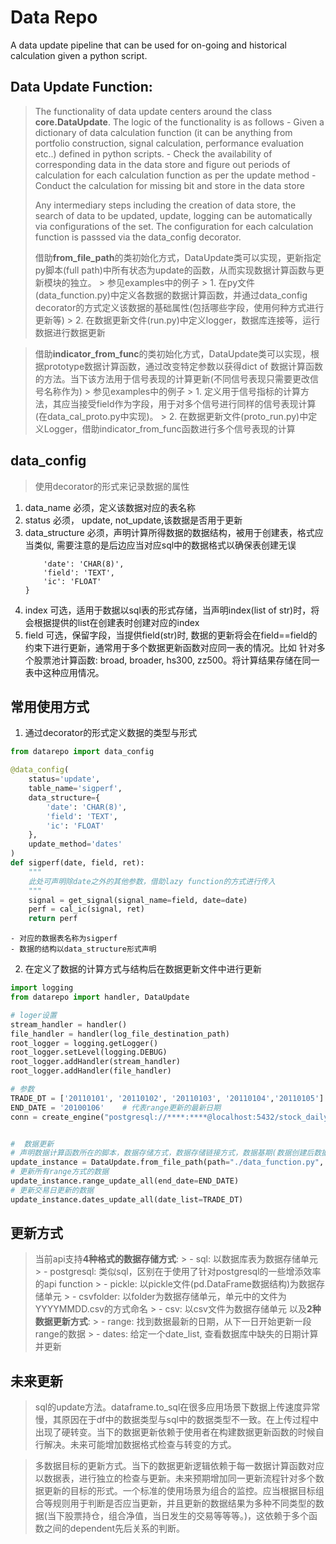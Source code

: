 # Data Repo

A data update pipeline that can be used for on-going and historical calculation given a python script.

## Data Update Function:
> The functionality of data update centers around the class **core.DataUpdate**. The logic of the functionality is as follows
>     - Given a dictionary of data calculation function (it can be anything from portfolio construction, signal calculation, performance evaluation etc..) defined in python scripts.
>     - Check the availability of corresponding data in the data store and figure out periods of calculation for each calculation function as per the update method
>     - Conduct the calculation for missing bit and store in the data store
>
> Any intermediary steps including the creation of data store, the search of data to be updated, update, logging can be automatically via configurations of the set. The configuration for each calculation function is passsed via the data_config decorator.
>
> 
> 借助**from_file_path**的类初始化方式，DataUpdate类可以实现，更新指定py脚本(full path)中所有状态为update的函数，从而实现数据计算函数与更新模块的独立。
    > 参见examples中的例子
    > 1. 在py文件(data_function.py)中定义各数据的数据计算函数，并通过data_config decorator的方式定义该数据的基础属性(包括哪些字段，使用何种方式进行更新等)
    > 2. 在数据更新文件(run.py)中定义logger，数据库连接等，运行数据进行数据更新

> 借助**indicator_from_func**的类初始化方式，DataUpdate类可以实现，根据prototype数据计算函数，通过改变特定参数以获得dict of 数据计算函数的方法。当下该方法用于信号表现的计算更新(不同信号表现只需要更改信号名称作为)
    > 参见examples中的例子
    > 1. 定义用于信号指标的计算方法，其应当接受field作为字段，用于对多个信号进行同样的信号表现计算(在data_cal_proto.py中实现)。
    > 2. 在数据更新文件(proto_run.py)中定义Logger，借助indicator_from_func函数进行多个信号表现的计算



## data_config
> 使用decorator的形式来记录数据的属性
1. data_name
    必须，定义该数据对应的表名称
2. status
    必须， update, not_update,该数据是否用于更新
3. data_structure
    必须，声明计算所得数据的数据结构，被用于创建表，格式应当类似, 需要注意的是后边应当对应sql中的数据格式以确保表创建无误
    ```python{
        'date': 'CHAR(8)',
        'field': 'TEXT',
        'ic': 'FLOAT'
    }
    ```
4. index
    可选，适用于数据以sql表的形式存储，当声明index(list of str)时，将会根据提供的list在创建表时创建对应的index
5. field
    可选，保留字段，当提供field(str)时, 数据的更新将会在field==field的约束下进行更新，通常用于多个数据更新函数对应同一表的情况。比如
    针对多个股票池计算函数: broad, broader, hs300, zz500。将计算结果存储在同一表中这种应用情况。


## 常用使用方式
1. 通过decorator的形式定义数据的类型与形式
```python
from datarepo import data_config

@data_config(
    status='update',
    table_name='sigperf',
    data_structure={
        'date': 'CHAR(8)',
        'field': 'TEXT',
        'ic': 'FLOAT'
    },
    update_method='dates'
)
def sigperf(date, field, ret):
    """
    此处可声明除date之外的其他参数，借助lazy function的方式进行传入
    """
    signal = get_signal(signal_name=field, date=date)
    perf = cal_ic(signal, ret)
    return perf 
```
    - 对应的数据表名称为sigperf
    - 数据的结构以data_structure形式声明

2. 在定义了数据的计算方式与结构后在数据更新文件中进行更新
```python
import logging
from datarepo import handler, DataUpdate

# loger设置
stream_handler = handler()
file_handler = handler(log_file_destination_path)
root_logger = logging.getLogger()
root_logger.setLevel(logging.DEBUG)
root_logger.addHandler(stream_handler)
root_logger.addHandler(file_handler)

# 参数 
TRADE_DT = ['20110101', '20110102', '20110103', '20110104','20110105']     # 代表dates更新需要保有的所有日期， 会更新对应数据表中所缺失的日期
END_DATE = '20100106'    # 代表range更新的最新日期
conn = create_engine("postgresql://****:****@localhost:5432/stock_daily")  # 数据存储链接


#  数据更新 
# 声明数据计算函数所在的脚本，数据存储方式，数据存储链接方式，数据基期(数据创建后数据开始更新日期，只应用于range更新方式)
update_instance = DataUpdate.from_file_path(path="./data_function.py", storage_type="sql", conn=conn, base_date='20100101')
# 更新所有range方式的数据
update_instance.range_update_all(end_date=END_DATE)
# 更新交易日更新的数据
update_instance.dates_update_all(date_list=TRADE_DT)
```



## 更新方式
> 当前api支持**4种格式的数据存储方式**:
    > - sql: 以数据库表为数据存储单元
    > - postgresql: 类似sql，区别在于使用了针对postgresql的一些增添效率的api function
    > - pickle: 以pickle文件(pd.DataFrame数据结构)为数据存储单元
    > - csvfolder: 以folder为数据存储单元，单元中的文件为YYYYMMDD.csv的方式命名
    > - csv: 以csv文件为数据存储单元
> 以及**2种数据更新方式**:
    > - range: 找到数据最新的日期，从下一日开始更新一段range的数据
    > - dates: 给定一个date_list, 查看数据库中缺失的日期计算并更新


## 未来更新
> sql的update方法。dataframe.to_sql在很多应用场景下数据上传速度异常慢，其原因在于df中的数据类型与sql中的数据类型不一致。在上传过程中出现了硬转变。当下的数据更新依赖于使用者在构建数据更新函数的时候自行解决。未来可能增加数据格式检查与转变的方式。

> 多数据目标的更新方式。当下的数据更新逻辑依赖于每一数据计算函数对应以数据表，进行独立的检查与更新。未来预期增加同一更新流程针对多个数据更新的目标的形式。一个标准的使用场景为组合的监控。应当根据目标组合等规则用于判断是否应当更新，并且更新的数据结果为多种不同类型的数据(当下股票持仓，组合净值，当日发生的交易等等等。)，这依赖于多个函数之间的dependent先后关系的判断。








